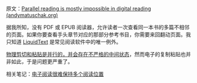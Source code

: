 原文：[Parallel reading is mostly impossible in digital reading (andymatuschak.org)](https://notes.andymatuschak.org/z8KaXwxWaMdUbhKa3RC2zN8ZB36gfvWcoWmwR)

据我所知，没有 PDF 或 EPUB 阅读器，允许读者一次查看同一本书的多篇不相邻的页面。如果你要查看手头章节对应的那部分参考书目，你需要来回翻动页面。我只知道 [LiquidText](https://notes.andymatuschak.org/z2fGXCnKwFV1jDmKsp15wkbV5WHSnLpy52Mq) 是常见阅读软件中的唯一例外。

[物理剪切和粘贴是并行的，并会存在不严格的中间状态](https://notes.andymatuschak.org/z6VMTBKqURcGfZa7Kj24U8wqTCS4vXukuCizB)，然而电子的复制粘贴也并非如此，于是问题更严重了。

相关笔记：[电子阅读很难保持多个阅读位置](https://notes.andymatuschak.org/z7ZNevNutwN3wT5hTRLUipssHBNbxUWSyDHrr)
